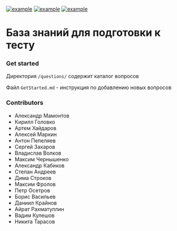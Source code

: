 [![example](http://podbel.ru/files/kAEXw01YMdk.jpg)]()
[![example](https://img.shields.io/badge/status-online-brightgreen.svg)]()
[![example](https://img.shields.io/badge/questions-496-green.svg)]()
# База знаний для подготовки к тесту #
### Get started ###
Директория ```/questions/``` содержит каталог вопросов

Файл ```GetStarted.md``` - инструкция по добавлению новых вопросов

### Contributors ###
* Александр Мамонтов
* Кирилл Головко	
* Артем Хайдаров	
* Алексей Маркин	
* Антон Пепеляев	
* Сергей Захаров	
* Владислав Волков
* Максим Чернышенко
* Александр Кабиков
* Степан Андреев	
* Дима Строков	
* Максим Фролов	
* Петр Осетров	
* Борис Васильев	
* Даниил Крайнов	
* Айрат Рахматуллин
* Вадим Кулешов
* Никита Тарасов
